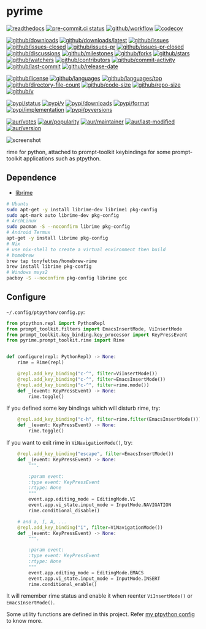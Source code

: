 # pyrime

[![readthedocs](https://shields.io/readthedocs/pyrime)](https://pyrime.readthedocs.io)
[![pre-commit.ci status](https://results.pre-commit.ci/badge/github/Freed-Wu/pyrime/main.svg)](https://results.pre-commit.ci/latest/github/Freed-Wu/pyrime/main)
[![github/workflow](https://github.com/Freed-Wu/pyrime/actions/workflows/main.yml/badge.svg)](https://github.com/Freed-Wu/pyrime/actions)
[![codecov](https://codecov.io/gh/Freed-Wu/pyrime/branch/main/graph/badge.svg)](https://codecov.io/gh/Freed-Wu/pyrime)

[![github/downloads](https://shields.io/github/downloads/Freed-Wu/pyrime/total)](https://github.com/Freed-Wu/pyrime/releases)
[![github/downloads/latest](https://shields.io/github/downloads/Freed-Wu/pyrime/latest/total)](https://github.com/Freed-Wu/pyrime/releases/latest)
[![github/issues](https://shields.io/github/issues/Freed-Wu/pyrime)](https://github.com/Freed-Wu/pyrime/issues)
[![github/issues-closed](https://shields.io/github/issues-closed/Freed-Wu/pyrime)](https://github.com/Freed-Wu/pyrime/issues?q=is%3Aissue+is%3Aclosed)
[![github/issues-pr](https://shields.io/github/issues-pr/Freed-Wu/pyrime)](https://github.com/Freed-Wu/pyrime/pulls)
[![github/issues-pr-closed](https://shields.io/github/issues-pr-closed/Freed-Wu/pyrime)](https://github.com/Freed-Wu/pyrime/pulls?q=is%3Apr+is%3Aclosed)
[![github/discussions](https://shields.io/github/discussions/Freed-Wu/pyrime)](https://github.com/Freed-Wu/pyrime/discussions)
[![github/milestones](https://shields.io/github/milestones/all/Freed-Wu/pyrime)](https://github.com/Freed-Wu/pyrime/milestones)
[![github/forks](https://shields.io/github/forks/Freed-Wu/pyrime)](https://github.com/Freed-Wu/pyrime/network/members)
[![github/stars](https://shields.io/github/stars/Freed-Wu/pyrime)](https://github.com/Freed-Wu/pyrime/stargazers)
[![github/watchers](https://shields.io/github/watchers/Freed-Wu/pyrime)](https://github.com/Freed-Wu/pyrime/watchers)
[![github/contributors](https://shields.io/github/contributors/Freed-Wu/pyrime)](https://github.com/Freed-Wu/pyrime/graphs/contributors)
[![github/commit-activity](https://shields.io/github/commit-activity/w/Freed-Wu/pyrime)](https://github.com/Freed-Wu/pyrime/graphs/commit-activity)
[![github/last-commit](https://shields.io/github/last-commit/Freed-Wu/pyrime)](https://github.com/Freed-Wu/pyrime/commits)
[![github/release-date](https://shields.io/github/release-date/Freed-Wu/pyrime)](https://github.com/Freed-Wu/pyrime/releases/latest)

[![github/license](https://shields.io/github/license/Freed-Wu/pyrime)](https://github.com/Freed-Wu/pyrime/blob/main/LICENSE)
[![github/languages](https://shields.io/github/languages/count/Freed-Wu/pyrime)](https://github.com/Freed-Wu/pyrime)
[![github/languages/top](https://shields.io/github/languages/top/Freed-Wu/pyrime)](https://github.com/Freed-Wu/pyrime)
[![github/directory-file-count](https://shields.io/github/directory-file-count/Freed-Wu/pyrime)](https://github.com/Freed-Wu/pyrime)
[![github/code-size](https://shields.io/github/languages/code-size/Freed-Wu/pyrime)](https://github.com/Freed-Wu/pyrime)
[![github/repo-size](https://shields.io/github/repo-size/Freed-Wu/pyrime)](https://github.com/Freed-Wu/pyrime)
[![github/v](https://shields.io/github/v/release/Freed-Wu/pyrime)](https://github.com/Freed-Wu/pyrime)

[![pypi/status](https://shields.io/pypi/status/pyrime)](https://pypi.org/project/pyrime/#description)
[![pypi/v](https://shields.io/pypi/v/pyrime)](https://pypi.org/project/pyrime/#history)
[![pypi/downloads](https://shields.io/pypi/dd/pyrime)](https://pypi.org/project/pyrime/#files)
[![pypi/format](https://shields.io/pypi/format/pyrime)](https://pypi.org/project/pyrime/#files)
[![pypi/implementation](https://shields.io/pypi/implementation/pyrime)](https://pypi.org/project/pyrime/#files)
[![pypi/pyversions](https://shields.io/pypi/pyversions/pyrime)](https://pypi.org/project/pyrime/#files)

[![aur/votes](https://img.shields.io/aur/votes/python-pyrime)](https://aur.archlinux.org/packages/python-pyrime)
[![aur/popularity](https://img.shields.io/aur/popularity/python-pyrime)](https://aur.archlinux.org/packages/python-pyrime)
[![aur/maintainer](https://img.shields.io/aur/maintainer/python-pyrime)](https://aur.archlinux.org/packages/python-pyrime)
[![aur/last-modified](https://img.shields.io/aur/last-modified/python-pyrime)](https://aur.archlinux.org/packages/python-pyrime)
[![aur/version](https://img.shields.io/aur/version/python-pyrime)](https://aur.archlinux.org/packages/python-pyrime)

![screenshot](https://github.com/user-attachments/assets/5c79575c-79c5-4e4f-b6ab-b9cdaad352b2)

rime for python, attached to prompt-toolkit keybindings for some prompt-toolkit
applications such as ptpython.

## Dependence

- [librime](https://github.com/rime/librime)

```sh
# Ubuntu
sudo apt-get -y install librime-dev librime1 pkg-config
sudo apt-mark auto librime-dev pkg-config
# ArchLinux
sudo pacman -S --noconfirm librime pkg-config
# Android Termux
apt-get -y install librime pkg-config
# Nix
# use nix-shell to create a virtual environment then build
# homebrew
brew tap tonyfettes/homebrew-rime
brew install librime pkg-config
# Windows msys2
pacboy -S --noconfirm pkg-config librime gcc
```

## Configure

`~/.config/ptpython/config.py`:

```python
from ptpython.repl import PythonRepl
from prompt_toolkit.filters import EmacsInsertMode, ViInsertMode
from prompt_toolkit.key_binding.key_processor import KeyPressEvent
from pyrime.prompt_toolkit.rime import Rime


def configure(repl: PythonRepl) -> None:
    rime = Rime(repl)

    @repl.add_key_binding("c-^", filter=ViInsertMode())
    @repl.add_key_binding("c-^", filter=EmacsInsertMode())
    @repl.add_key_binding("c-^", filter=rime.mode())
    def _(event: KeyPressEvent) -> None:
        rime.toggle()
```

If you defined some key bindings which will disturb rime, try:

```python
    @repl.add_key_binding("c-h", filter=rime.filter(EmacsInsertMode()))
    def _(event: KeyPressEvent) -> None:
        rime.toggle()
```

If you want to exit rime in `ViNavigationMode()`, try:

```python
    @repl.add_key_binding("escape", filter=EmacsInsertMode())
    def _(event: KeyPressEvent) -> None:
        """.

        :param event:
        :type event: KeyPressEvent
        :rtype: None
        """
        event.app.editing_mode = EditingMode.VI
        event.app.vi_state.input_mode = InputMode.NAVIGATION
        rime.conditional_disable()

    # and a, I, A, ...
    @repl.add_key_binding("i", filter=ViNavigationMode())
    def _(event: KeyPressEvent) -> None:
        """.

        :param event:
        :type event: KeyPressEvent
        :rtype: None
        """
        event.app.editing_mode = EditingMode.EMACS
        event.app.vi_state.input_mode = InputMode.INSERT
        rime.conditional_enable()
```

It will remember rime status and enable it when reenter `ViInsertMode()` or
`EmacsInsertMode()`.

Some utility functions are defined in this project. Refer
[my ptpython config](https://github.com/Freed-Wu/Freed-Wu/blob/main/.config/ptpython/config.py)
to know more.
